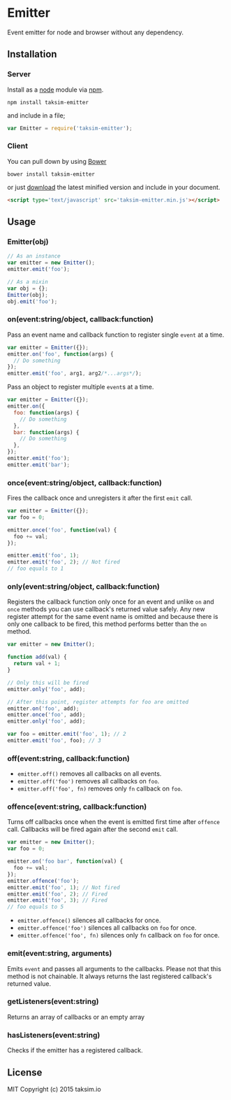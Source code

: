 # Emitter

Event emitter for node and browser without any dependency.

## Installation

### Server

Install as a [node](http://nodejs.org/) module via [npm](https://www.npmjs.com/).

    npm install taksim-emitter

and include in a file;

```js
var Emitter = require('taksim-emitter');
```

### Client

You can pull down by using [Bower](http://bower.io/)

    bower install taksim-emitter

or just [download](https://raw.githubusercontent.com/taksim-io/emitter/master/dist/taksim-emitter.min.js) the latest minified version and include in your document.

```html
<script type='text/javascript' src='taksim-emitter.min.js'></script>
```

## Usage

### Emitter(obj)

```js
// As an instance
var emitter = new Emitter();
emitter.emit('foo');

// As a mixin
var obj = {};
Emitter(obj);
obj.emit('foo');
```
### on(event:string/object, callback:function)

Pass an event name and callback function to register single `event` at a time.

```js
var emitter = Emitter({});
emitter.on('foo', function(args) {
  // Do something 
});
emitter.emit('foo', arg1, arg2/*...args*/);
```

Pass an object to register multiple `event`s at a time.

```js
var emitter = Emitter({});
emitter.on({
  foo: function(args) {
    // Do something
  },
  bar: function(args) {
    // Do something
  },
});
emitter.emit('foo');
emitter.emit('bar');
```

### once(event:string/object, callback:function)

Fires the callback once and unregisters it after the first `emit` call.

```js
var emitter = Emitter({});
var foo = 0;

emitter.once('foo', function(val) {
  foo += val; 
});

emitter.emit('foo', 1);
emitter.emit('foo', 2); // Not fired
// foo equals to 1
```

### only(event:string/object, callback:function)

Registers the callback function only once for an event and unlike `on` and `once` methods you can use callback's returned value safely. Any new register attempt for the same event name is omitted and because there is only one callback to be fired, this method performs better than the `on` method.

```js
var emitter = new Emitter();

function add(val) {
  return val + 1;
}

// Only this will be fired
emitter.only('foo', add);

// After this point, register attempts for foo are omitted
emitter.on('foo', add);
emitter.once('foo', add);
emitter.only('foo', add);

var foo = emitter.emit('foo', 1); // 2
emitter.emit('foo', foo); // 3
```
### off(event:string, callback:function)

* `emitter.off()` removes all callbacks on all events.
* `emitter.off('foo')` removes all callbacks on `foo`.
* `emitter.off('foo', fn)` removes only `fn` callback on `foo`.

### offence(event:string, callback:function)

Turns off callbacks once when the event is emitted first time after `offence` call. Callbacks will be fired again after the second `emit` call.

```js
var emitter = new Emitter();
var foo = 0;

emitter.on('foo bar', function(val) {
  foo += val;
});
emitter.offence('foo');
emitter.emit('foo', 1); // Not fired
emitter.emit('foo', 2); // Fired
emitter.emit('foo', 3); // Fired
// foo equals to 5
```

* `emitter.offence()` silences all callbacks for once.
* `emitter.offence('foo')` silences all callbacks on `foo` for once.
* `emitter.offence('foo', fn)` silences only `fn` callback on `foo` for once.

### emit(event:string, arguments)

Emits `event` and passes all arguments to the callbacks. Please not that this method is not chainable. It always returns the last registered callback's returned value.

### getListeners(event:string)

Returns an array of callbacks or an empty array

### hasListeners(event:string)

Checks if the emitter has a registered callback.

## License

MIT Copyright (c) 2015 taksim.io